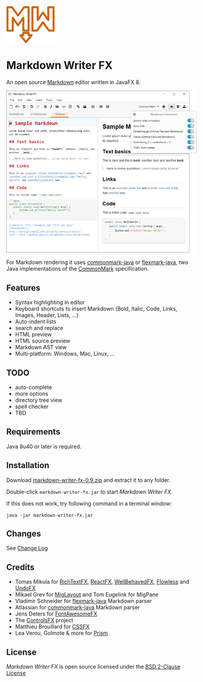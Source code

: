![Markdown Writer FX](images/markdownwriterfx.png)

Markdown Writer FX
==================

An open source [Markdown] editor written in JavaFX 8.

![Markdown Writer FX Screenshot](images/screenshot.png)

For Markdown rendering it uses [commonmark-java] or [flexmark-java],
two Java implementations of the [CommonMark] specification.

Features
--------

  * Syntax highlighting in editor
  * Keyboard shortcuts to insert Markdown (Bold, Italic, Code, Links, Images, Header, Lists, ...)
  * Auto-indent lists
  * search and replace
  * HTML preview
  * HTML source preview
  * Markdown AST view
  * Multi-platform: Windows, Mac, Linux, ...

TODO
----

  * auto-complete
  * more options
  * directory tree view
  * spell checker
  * TBD

Requirements
------------

Java 8u40 or later is required.

Installation
------------

Download
[markdown-writer-fx-0.9.zip](https://github.com/JFormDesigner/markdown-writer-fx/releases/download/0.9/markdown-writer-fx-0.9.zip)
and extract it to any folder.

Double-click `markdown-writer-fx.jar` to start *Markdown Writer FX*.

If this does not work, try following command in a terminal window:

```
java -jar markdown-writer-fx.jar
```

Changes
-------

See [Change Log](CHANGES.md)

Credits
-------

  * Tomas Mikula for [RichTextFX], [ReactFX], [WellBehavedFX], [Flowless] and [UndoFX]
  * Mikael Grev for [MigLayout] and Tom Eugelink for MigPane
  * Vladimir Schneider for [flexmark-java] Markdown parser
  * Atlassian for [commonmark-java] Markdown parser
  * Jens Deters for [FontAwesomeFX]
  * The [ControlsFX] project
  * Matthieu Brouillard for [CSSFX]
  * Lea Verou, Golmote & more for [Prism]

License
-------

*Markdown Writer FX* is open source licensed under the [BSD 2-Clause License](LICENSE)

   [Markdown]: http://daringfireball.net/projects/markdown/
   [CommonMark]: http://commonmark.org/
   [commonmark-java]: https://github.com/atlassian/commonmark-java
   [flexmark-java]: https://github.com/vsch/flexmark-java
   [Markdown Extra]: https://michelf.ca/projects/php-markdown/extra/
   [MultiMarkdown]: http://fletcherpenney.net/multimarkdown/
   [Github-flavoured-Markdown]: https://help.github.com/articles/github-flavored-markdown/
   [MigLayout]: https://github.com/mikaelgrev/miglayout
   [RichTextFX]: https://github.com/TomasMikula/RichTextFX
   [ReactFX]: https://github.com/TomasMikula/ReactFX
   [WellBehavedFX]: https://github.com/TomasMikula/WellBehavedFX
   [Flowless]: https://github.com/TomasMikula/Flowless
   [UndoFX]: https://github.com/TomasMikula/UndoFX
   [FontAwesomeFX]: https://bitbucket.org/Jerady/fontawesomefx
   [ControlsFX]: http://fxexperience.com/controlsfx/
   [CSSFX]: https://github.com/McFoggy/cssfx
   [Prism]: https://github.com/PrismJS/prism
